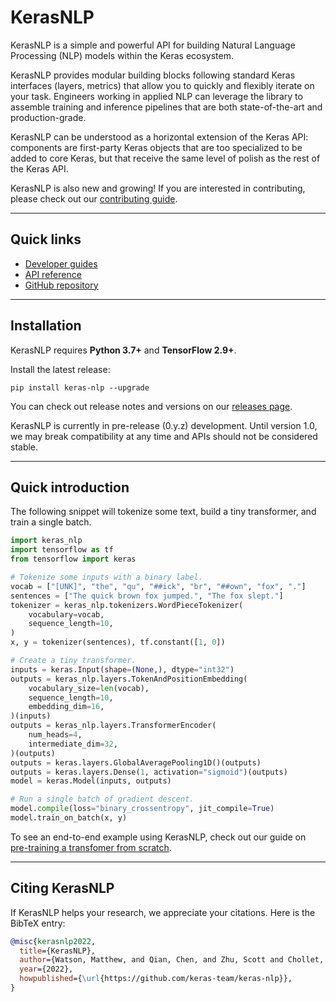 # KerasNLP

KerasNLP is a simple and powerful API for building Natural Language Processing
(NLP) models within the Keras ecosystem.

KerasNLP provides modular building blocks following standard Keras interfaces
(layers, metrics) that allow you to quickly and flexibly iterate on your task.
Engineers working in applied NLP can leverage the library to assemble training
and inference pipelines that are both state-of-the-art and production-grade.

KerasNLP can be understood as a horizontal extension of the Keras API:
components are first-party Keras objects that are too specialized to be
added to core Keras, but that receive the same level of polish as the rest of
the Keras API.

KerasNLP is also new and growing! If you are interested in contributing, please
check out our
[contributing guide](https://github.com/keras-team/keras-nlp/blob/master/CONTRIBUTING.md).

---
## Quick links

* [Developer guides](/guides/keras_nlp/)
* [API reference](/api/keras_nlp/)
* [GitHub repository](https://github.com/keras-team/keras-nlp)

---
## Installation

KerasNLP requires **Python 3.7+** and **TensorFlow 2.9+**.

Install the latest release:

```
pip install keras-nlp --upgrade
```

You can check out release notes and versions on our
[releases page](https://github.com/keras-team/keras-nlp/releases).

KerasNLP is currently in pre-release (0.y.z) development. Until version 1.0, we
may break compatibility at any time and APIs should not be considered stable.

---
## Quick introduction

The following snippet will tokenize some text, build a tiny transformer, and
train a single batch.

```python
import keras_nlp
import tensorflow as tf
from tensorflow import keras

# Tokenize some inputs with a binary label.
vocab = ["[UNK]", "the", "qu", "##ick", "br", "##own", "fox", "."]
sentences = ["The quick brown fox jumped.", "The fox slept."]
tokenizer = keras_nlp.tokenizers.WordPieceTokenizer(
    vocabulary=vocab,
    sequence_length=10,
)
x, y = tokenizer(sentences), tf.constant([1, 0])

# Create a tiny transformer.
inputs = keras.Input(shape=(None,), dtype="int32")
outputs = keras_nlp.layers.TokenAndPositionEmbedding(
    vocabulary_size=len(vocab),
    sequence_length=10,
    embedding_dim=16,
)(inputs)
outputs = keras_nlp.layers.TransformerEncoder(
    num_heads=4,
    intermediate_dim=32,
)(outputs)
outputs = keras.layers.GlobalAveragePooling1D()(outputs)
outputs = keras.layers.Dense(1, activation="sigmoid")(outputs)
model = keras.Model(inputs, outputs)

# Run a single batch of gradient descent.
model.compile(loss="binary_crossentropy", jit_compile=True)
model.train_on_batch(x, y)
```

To see an end-to-end example using KerasNLP, check out our guide on
[pre-training a transfomer from scratch](/guides/keras_nlp/transformer_pretraining/).

---
## Citing KerasNLP

If KerasNLP helps your research, we appreciate your citations.
Here is the BibTeX entry:

```bibtex
@misc{kerasnlp2022,
  title={KerasNLP},
  author={Watson, Matthew, and Qian, Chen, and Zhu, Scott and Chollet, Fran\c{c}ois and others},
  year={2022},
  howpublished={\url{https://github.com/keras-team/keras-nlp}},
}
```
